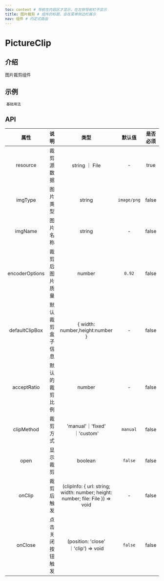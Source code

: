 ```yaml
---
toc: content # 导航在内容区才显示，在左侧导航栏不显示
title: 图片裁剪 # 组件的标题，会在菜单侧边栏展示
nav: 组件 # 约定式路由
---
```


# PictureClip

## 介绍

图片裁剪组件

## 示例

<!-- 可以通过code加载示例代码，dumi会帮我们做解析 -->

​ <code src="./demo/base.tsx">基础用法</code>

## API

| 属性 | 说明 | 类型 | 默认值 | 是否必须 |
| :-: | :-: | :-: | :-: | :-: |
| resource | 裁剪源数据 | string ｜ File | - | true |
| imgType | 图片类型 | string | `image/png` | false |
| imgName | 图片名称 | string | - | false |
| encoderOptions | 裁剪后图片质量 | number | `0.92` | false |
| defaultClipBox | 默认裁剪盒子信息 | { width: number,height:number } | - | false |
| acceptRatio | 默认的裁剪比例 | number | - | false |
| clipMethod | 裁剪方式 | 'manual'｜'fixed' ｜'custom' | `manual` | false |
| open | 显示裁剪 | boolean | `false` | false |
| onClip | 裁剪后触发 | (clipInfo: { url: string; width: number; height: number; file: File }) => void | - | false |
| onClose | 点击关闭按钮触发 | (position: 'close' ｜'clip') => void | `false` | false |

